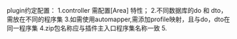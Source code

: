 ﻿plugin约定配置：
1.controller 需配置[Area] 特性；
2.不同数据库的do 和 dto，需放在不同的程序集
3.如需使用automapper,需添加profile映射，且与do，dto在同一程序集
4.zip包名称应与插件主入口程序集名称一致
5.